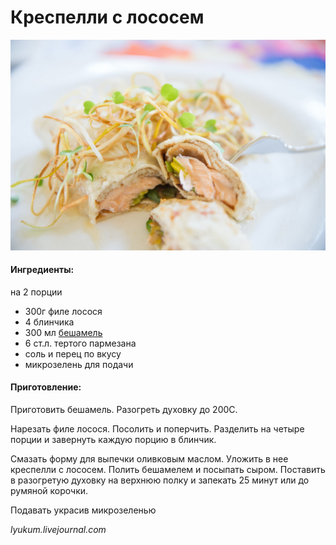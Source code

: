﻿---
image: ../pics/crespelle-salmon.jpg
---
# Креспелли с лососем

 ![Креспелли с лососем](../pics/crespelle-salmon.jpg)

#### Ингредиенты:

на 2 порции

* 300г филе лосося
* 4 блинчика
* 300 мл [бешамель](https://mars9n9.github.io/%D0%A1%D0%BE%D1%83%D1%81%D1%8B/besciamella.html)
* 6 ст.л. тертого пармезана
* соль и перец по вкусу
* микрозелень для подачи


#### Приготовление:

Приготовить бешамель. Разогреть духовку до 200С. 

Нарезать филе лосося. Посолить и поперчить. Разделить на четыре порции и завернуть каждую порцию в блинчик.

Смазать форму для выпечки оливковым маслом. Уложить в нее креспелли с лососем. Полить бешамелем и посыпать сыром. Поставить в разогретую духовку на верхнюю полку и запекать 25 минут или до румяной корочки.

Подавать украсив микрозеленью

*lyukum.livejournal.com*